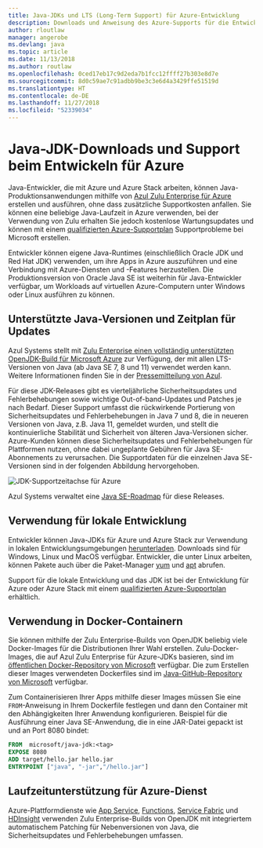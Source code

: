 ```yaml
---
title: Java-JDKs und LTS (Long-Term Support) für Azure-Entwicklung
description: Downloads und Anweisung des Azure-Supports für die Entwicklung und Ausführung von Java-Anwendungen.
author: rloutlaw
manager: angerobe
ms.devlang: java
ms.topic: article
ms.date: 11/13/2018
ms.author: routlaw
ms.openlocfilehash: 0ced17eb17c9d2eda7b1fcc12ffff27b303e8d7e
ms.sourcegitcommit: 8d0c59ae7c91adbb9be3c3e6d4a3429ffe51519d
ms.translationtype: HT
ms.contentlocale: de-DE
ms.lasthandoff: 11/27/2018
ms.locfileid: "52339034"
---
```

# <a name="get-java-jdk-downloads-and-support-when-developing-for-azure"></a>Java-JDK-Downloads und Support beim Entwickeln für Azure

Java-Entwickler, die mit Azure und Azure Stack arbeiten, können Java-Produktionsanwendungen mithilfe von [Azul Zulu Enterprise für Azure](https://www.azul.com/downloads/azure-only/zulu/) erstellen und ausführen, ohne dass zusätzliche Supportkosten anfallen. Sie können eine beliebige Java-Laufzeit in Azure verwenden, bei der Verwendung von Zulu erhalten Sie jedoch kostenlose Wartungsupdates und können mit einem [qualifizierten Azure-Supportplan](https://azure.microsoft.com/support/plans/) Supportprobleme bei Microsoft erstellen.

Entwickler können eigene Java-Runtimes (einschließlich Oracle JDK und Red Hat JDK) verwenden, um ihre Apps in Azure auszuführen und eine Verbindung mit Azure-Diensten und -Features herzustellen. Die Produktionsversion von Oracle Java SE ist weiterhin für Java-Entwickler verfügbar, um Workloads auf virtuellen Azure-Computern unter Windows oder Linux ausführen zu können.

## <a name="supported-java-versions-and-update-schedule"></a>Unterstützte Java-Versionen und Zeitplan für Updates

Azul Systems stellt mit [Zulu Enterprise einen vollständig unterstützten OpenJDK-Build für Microsoft Azure](https://www.azul.com/downloads/azure-only/zulu/) zur Verfügung, der mit allen LTS-Versionen von Java (ab Java SE 7, 8 und 11) verwendet werden kann. Weitere Informationen finden Sie in der [Pressemitteilung von Azul](https://www.azul.com/press_release/free-java-production-support-for-microsoft-azure-azure-stack).


Für diese JDK-Releases gibt es vierteljährliche Sicherheitsupdates und Fehlerbehebungen sowie wichtige Out-of-band-Updates und Patches je nach Bedarf.  Dieser Support umfasst die rückwirkende Portierung von Sicherheitsupdates und Fehlerbehebungen in Java 7 und 8, die in neueren Versionen von Java, z.B. Java 11, gemeldet wurden, und stellt die kontinuierliche Stabilität und Sicherheit von älteren Java-Versionen sicher.  Azure-Kunden können diese Sicherheitsupdates und Fehlerbehebungen für Plattformen nutzen, ohne dabei ungeplante Gebühren für Java SE-Abonnements zu verursachen. Die Supportdaten für die einzelnen Java SE-Versionen sind in der folgenden Abbildung hervorgehoben.

![JDK-Supportzeitachse für Azure](media/azure-jdk-support.png)

Azul Systems verwaltet eine [Java SE-Roadmap](https://www.azul.com/products/azul_support_roadmap/) für diese Releases.

## <a name="use-for-local-development"></a>Verwendung für lokale Entwicklung 

Entwickler können Java-JDKs für Azure und Azure Stack zur Verwendung in lokalen Entwicklungsumgebungen [herunterladen](https://www.azul.com/downloads/azure-only/zulu/). Downloads sind für Windows, Linux und MacOS verfügbar. Entwickler, die unter Linux arbeiten, können Pakete auch über die Paket-Manager [yum](https://www.azul.com/downloads/azure-only/zulu/#yum-repo) und [apt](https://www.azul.com/downloads/azure-only/zulu/#apt-repo) abrufen.

Support für die lokale Entwicklung und das JDK ist bei der Entwicklung für Azure oder Azure Stack mit einem [qualifizierten Azure-Supportplan](https://azure.microsoft.com/support/plans/) erhältlich.

## <a name="use-in-docker-containers"></a>Verwendung in Docker-Containern

Sie können mithilfe der Zulu Enterprise-Builds von OpenJDK beliebig viele Docker-Images für die Distributionen Ihrer Wahl erstellen. Zulu-Docker-Images, die auf Azul Zulu Enterprise für Azure-JDKs basieren, sind im [öffentlichen Docker-Repository von Microsoft](https://hub.docker.com/r/microsoft/java-jdk/) verfügbar. Die zum Erstellen dieser Images verwendeten Dockerfiles sind im [Java-GitHub-Repository von Microsoft](https://github.com/Microsoft/java/tree/master/docker) verfügbar.

Zum Containerisieren Ihrer Apps mithilfe dieser Images müssen Sie eine `FROM`-Anweisung in Ihrem Dockerfile festlegen und dann den Container mit den Abhängigkeiten Ihrer Anwendung konfigurieren. Beispiel für die Ausführung einer Java SE-Anwendung, die in eine JAR-Datei gepackt ist und an Port 8080 bindet:

```Dockerfile
FROM  microsoft/java-jdk:<tag>
EXPOSE 8080
ADD target/hello.jar hello.jar
ENTRYPOINT ["java", "-jar","/hello.jar"]
```

## <a name="azure-service-runtime-support"></a>Laufzeitunterstützung für Azure-Dienst

Azure-Plattformdienste wie [App Service](/azure/app-service/containers/), [Functions](/azure/azure-functions/functions-create-first-java-maven), [Service Fabric](/azure/service-fabric/) und [HDInsight](/azure/hdinsight/) verwenden Zulu Enterprise-Builds von OpenJDK mit integriertem automatischem Patching für Nebenversionen von Java, die Sicherheitsupdates und Fehlerbehebungen umfassen.